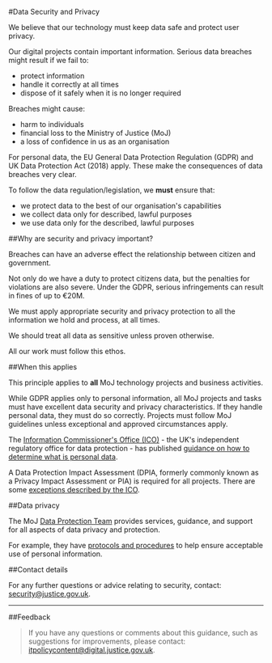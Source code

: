 #Data Security and Privacy

We believe that our technology must keep data safe and protect user privacy.

Our digital projects contain important information. Serious data breaches might result if we fail to:

* protect information
* handle it correctly at all times
* dispose of it safely when it is no longer required

Breaches might cause:

* harm to individuals
* financial loss to the Ministry of Justice (MoJ)
* a loss of confidence in us as an organisation

For personal data, the EU General Data Protection Regulation (GDPR) and UK Data Protection Act (2018) apply. These make the consequences of data breaches very clear.

To follow the data regulation/legislation, we **must** ensure that:

* we protect data to the best of our organisation's capabilities
* we collect data only for described, lawful purposes
* we use data only for the described, lawful purposes

##Why are security and privacy important?

Breaches can have an adverse effect the relationship between citizen and government.

Not only do we have a duty to protect citizens data, but the penalties for violations are also severe. Under the GDPR, serious infringements can result in fines of up to €20M.

We must apply appropriate security and privacy protection to all the information we hold and process, at all times.

We should treat all data as sensitive unless proven otherwise.

All our work must follow this ethos.

##When this applies

This principle applies to **all** MoJ technology projects and business activities.

While GDPR applies only to personal information, all MoJ projects and tasks must have excellent data security and privacy characteristics. If they handle personal data, they must do so correctly. Projects must follow MoJ guidelines unless exceptional and approved circumstances apply.

The [Information Commissioner's Office (ICO)](https://ico.org.uk) - the UK's independent regulatory office for data protection - has published [guidance on how to determine what is personal data](https://ico.org.uk/media/for-organisations/documents/1554/determining-what-is-personal-data.pdf).

A Data Protection Impact Assessment (DPIA, formerly commonly known as a Privacy Impact Assessment or PIA) is required for all projects. There are some [exceptions described by the ICO](https://ico.org.uk/for-organisations/guide-to-data-protection/guide-to-the-general-data-protection-regulation-gdpr/exemptions/).

##Data privacy

The MoJ [Data Protection Team](mailto:DataProtection@justice.gov.uk) provides services, guidance, and support for all aspects of data privacy and protection.

For example, they have [protocols and procedures](https://security-guidance.service.justice.gov.uk/acceptable-use-policy/#data-protection-acceptable-use-protocols-and-standard-operating-procedures) to help ensure acceptable use of personal information.

##Contact details

For any further questions or advice relating to security, contact: [security@justice.gov.uk](mailto:security@justice.gov.uk).

---

##Feedback

> If you have any questions or comments about this guidance, such as suggestions for improvements, please contact: [itpolicycontent@digital.justice.gov.uk](mailto:itpolicycontent@digital.justice.gov.uk).

